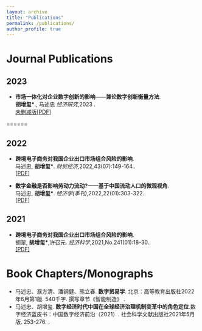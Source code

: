 ```yaml
---
layout: archive
title: "Publications"
permalink: /publications/
author_profile: true
---
```


Journal Publications
======
## 2023
* <b>市场一体化对企业数字创新的影响——兼论数字创新衡量方法</b>.<br>
<b>胡增玺*</b>., 马述忠
<i>经济研究</i>,2023  .<br>
[未删减版[PDF]](https://bosshu1212.github.io/files/publications/2023_未删减_市场一体化对企业数字创新的影响_兼论数字创新的衡量方法.pdf)

======
## 2022
* <b>跨境电子商务对我国企业出口市场组合风险的影响</b>.<br>
马述忠, <b>胡增玺*</b>.
<i>财贸经济</i>,2022,43(07):149-164..<br>
[[PDF]](https://bosshu1212.github.io/files/publications/2022_1跨境电子商务对我国企业出口市场组合风险的影响_马述忠.pdf)

* <b>数字金融是否影响劳动力流动?——基于中国流动人口的微观视角</b>.<br>
马述忠, <b>胡增玺*</b>.
<i>经济学(季刊)</i>,2022,22(01):303-322..<br>
[[PDF]](https://bosshu1212.github.io/files/publications/2022_2数字金融是否影响劳动力流动...基于中国流动人口的微观视角_马述忠.pdf)


## 2021
* <b>跨境电子商务对我国企业出口市场组合风险的影响</b>.<br>
胡翠, <b>胡增玺*</b>,许召元.
<i>经济科学</i>,2021,No.241(01):18-30..<br>
[[PDF]](https://bosshu1212.github.io/files/publications/2021目的国风险与出口商品质量_胡翠.pdf)


Book Chapters/Monographs
======
* 马述忠、濮方清、潘钢健、熊立春. <b>数字贸易学</b>. 北京：高等教育出版社2022年6月第1版. 540千字. 撰写章节《智能制造》 .<br>
* 马述忠、胡增玺. <b>数字经济时代中国在全球经济治理机制变革中的角色定位</b>.数字经济蓝皮书：中国数字经济前沿（2021）. 社会科学文献出版社2021年5月版. 253-276. .<br>


